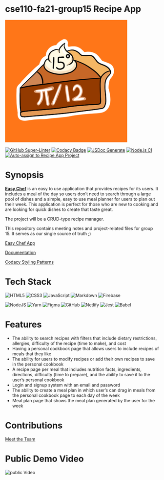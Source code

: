 # cse110-fa21-group15 Recipe App

![Group Logo](admin/branding/Group%20Logo.png)

[![GitHub Super-Linter](https://github.com/cse110-fa21-group15/cse110-fa21-group15/workflows/Lint%20Code%20Base/badge.svg)](https://github.com/marketplace/actions/super-linter)
[![Codacy Badge](https://app.codacy.com/project/badge/Grade/79d957cecea5422db02202bc7f318130)](https://www.codacy.com/gh/cse110-fa21-group15/cse110-fa21-group15/dashboard?utm_source=github.com&amp;utm_medium=referral&amp;utm_content=cse110-fa21-group15/cse110-fa21-group15&amp;utm_campaign=Badge_Grade)
[![JSDoc Generate](https://github.com/cse110-fa21-group15/cse110-fa21-group15/actions/workflows/jsdoc-generate.yml/badge.svg?branch=main)](https://github.com/cse110-fa21-group15/cse110-fa21-group15/actions/workflows/jsdoc-generate.yml)
[![Node.js CI](https://github.com/cse110-fa21-group15/cse110-fa21-group15/actions/workflows/testing.yml/badge.svg?branch=main)](https://github.com/cse110-fa21-group15/cse110-fa21-group15/actions/workflows/testing.yml)
[![Auto-assign to Recipe App Project](https://github.com/cse110-fa21-group15/cse110-fa21-group15/actions/workflows/projectAssign.yml/badge.svg?branch=main)](https://github.com/cse110-fa21-group15/cse110-fa21-group15/actions/workflows/projectAssign.yml)

# Synopsis
[**Easy Chef**](https://festive-minsky-ab51a6.netlify.app/source/homepage.html) is an easy to use application that provides recipes for its users. It includes a meal of the day so users don’t need to search through a large pool of dishes and a simple, easy to use meal planner for users to plan out their week. This application is perfect for those who are new to cooking and are looking for quick dishes to create that taste great.

The project will be a CRUD-type recipe manager.

This repository contains meeting notes and project-related files for group 15. It serves as our single source of truth ;)

[Easy Chef App](https://festive-minsky-ab51a6.netlify.app/source/homepage.html)

[Documentation](https://cse110-fa21-group15.github.io/)

[Codacy Styling Patterns](./admin/misc/codacypattern.png)

# Tech Stack
![HTML5](https://img.shields.io/badge/html5-%23E34F26.svg?style=for-the-badge&logo=html5&logoColor=white)
![CSS3](https://img.shields.io/badge/css3-%231572B6.svg?style=for-the-badge&logo=css3&logoColor=white)
![JavaScript](https://img.shields.io/badge/javascript-%23323330.svg?style=for-the-badge&logo=javascript&logoColor=%23F7DF1E)
![Markdown](https://img.shields.io/badge/markdown-%23000000.svg?style=for-the-badge&logo=markdown&logoColor=white)
![Firebase](https://img.shields.io/badge/firebase-%23039BE5.svg?style=for-the-badge&logo=firebase)

![NodeJS](https://img.shields.io/badge/node.js-6DA55F?style=for-the-badge&logo=node.js&logoColor=white)
![Yarn](https://img.shields.io/badge/yarn-%232C8EBB.svg?style=for-the-badge&logo=yarn&logoColor=white)
![Figma](https://img.shields.io/badge/figma-%23F24E1E.svg?style=for-the-badge&logo=figma&logoColor=white)
![GitHub](https://img.shields.io/badge/github-%23121011.svg?style=for-the-badge&logo=github&logoColor=white)
![Netlify](https://img.shields.io/badge/netlify-%23000000.svg?style=for-the-badge&logo=netlify&logoColor=#00C7B7)
![Jest](https://img.shields.io/badge/-jest-%23C21325?style=for-the-badge&logo=jest&logoColor=white)
![Babel](https://img.shields.io/badge/Babel-F9DC3e?style=for-the-badge&logo=babel&logoColor=black)

# Features
- The ability to search recipes with filters that include dietary restrictions, allergies, difficulty of the recipe (time to make), and cost
- Having a personal cookbook page that allows users to include recipes of meals that they like
- The ability for users to modify recipes or add their own recipes to save in the personal cookbook
- A recipe page per meal that includes nutrition facts, ingredients, directions, difficulty (time to prepare), and the ability to save it to the user’s personal cookbook
- Login and signup system with an email and password
- The ability to create a meal plan in which user’s can drag in meals from the personal cookbook page to each day of the week
- Meal plan page that shows the meal plan generated by the user for the week

# Contributions

[Meet the Team](admin/team.md)

# Public Demo Video
![public Video](https://drive.google.com/file/d/1C7XhAniFcxAt1CkVAPUb7ZgfnOV1edPe/view)



